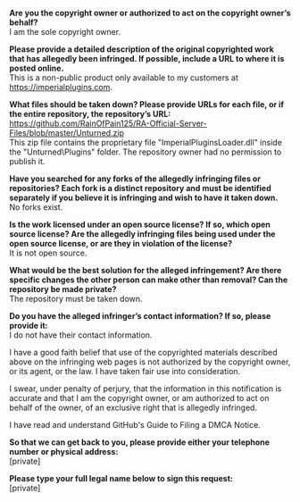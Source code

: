 **Are you the copyright owner or authorized to act on the copyright owner’s behalf?**     
I am the sole copyright owner.    
    
**Please provide a detailed description of the original copyrighted work that has allegedly been infringed. If possible, include a URL to where it is posted online.**     
This is a non-public product only available to my customers at https://imperialplugins.com.    
    
**What files should be taken down? Please provide URLs for each file, or if the entire repository, the repository’s URL:**     
https://github.com/RainOfPain125/RA-Official-Server-Files/blob/master/Unturned.zip     
This zip file contains the proprietary file "ImperialPluginsLoader.dll" inside the "Unturned\Plugins" folder. The repository owner had no permission to publish it.     
    
**Have you searched for any forks of the allegedly infringing files or repositories? Each fork is a distinct repository and must be identified separately if you believe it is infringing and wish to have it taken down.**     
No forks exist.    
    
**Is the work licensed under an open source license? If so, which open source license? Are the allegedly infringing files being used under the open source license, or are they in violation of the license?**     
It is not open source.    
    
**What would be the best solution for the alleged infringement? Are there specific changes the other person can make other than removal? Can the repository be made private?**     
The repository must be taken down.    
    
**Do you have the alleged infringer’s contact information? If so, please provide it:**     
I do not have their contact information.    
    
I have a good faith belief that use of the copyrighted materials described above on the infringing web pages is not authorized by the copyright owner, or its agent, or the law. I have taken fair use into consideration.    
    
I swear, under penalty of perjury, that the information in this notification is accurate and that I am the copyright owner, or am authorized to act on behalf of the owner, of an exclusive right that is allegedly infringed.    
    
I have read and understand GitHub's Guide to Filing a DMCA Notice.    
    
**So that we can get back to you, please provide either your telephone number or physical address:**     
[private]  
    
**Please type your full legal name below to sign this request:**     
[private]  
